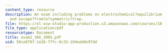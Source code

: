 ```yaml
---
content_type: resource
description: An exam including problems on electrochemical?equilibrium, first passage?of?a?set?of?random?walkers,
  and escape?from?a?symmetric?trap.
file: https://ol-ocw-studio-app-production.s3.amazonaws.com/courses/18-366-random-walks-and-diffusion-fall-2006/50ce87871e2677fc8c33194eeb0e97dd_exam2_366_2005.pdf
file_type: application/pdf
resourcetype: Document
title: exam2_366_2005.pdf
uid: 50ce8787-1e26-77fc-8c33-194eeb0e97dd
---
```

